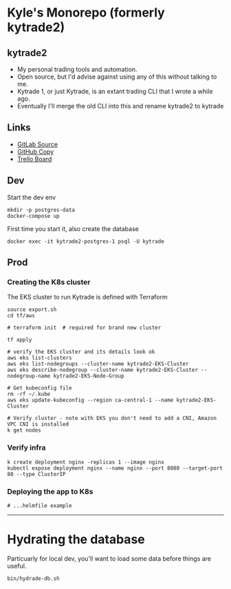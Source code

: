 # Kyle's Monorepo (formerly kytrade2)

## kytrade2

- My personal trading tools and automation.
- Open source, but I'd advise against using any of this without talking to me.
- Kytrade 1, or just Kytrade, is an extant trading CLI that I wrote a while ago.
- Eventually I'll merge the old CLI into this and rename kytrade2 to kytrade

## Links

- [GitLab Source](https://gitlab.com/kylep3/kytrade2/)
- [GitHub Copy](https://github.com/kylep/kytrade2)
- [Trello Board](https://trello.com/b/O9YyyHmo/kytrade2)

## Dev

Start the dev env
```
mkdir -p postgres-data
docker-compose up
```

First time you start it, also create the database
```
docker exec -it kytrade2-postgres-1 psql -U kytrade
```

## Prod

### Creating the K8s cluster

The EKS cluster to run Kytrade is defined with Terraform

```
source export.sh
cd tf/aws

# terraform init  # required for brand new cluster

tf apply

# verify the EKS cluster and its details look ok
aws eks list-clusters
aws eks list-nodegroups --cluster-name kytrade2-EKS-Cluster
aws eks describe-nodegroup --cluster-name kytrade2-EKS-Cluster --nodegroup-name kytrade2-EKS-Node-Group

# Get kubeconfig file
rm -rf ~/.kube
aws eks update-kubeconfig --region ca-central-1 --name kytrade2-EKS-Cluster

# Verify cluster - note with EKS you don't need to add a CNI, Amazon VPC CNI is installed
k get nodes
```

### Verify infra

```
k create deployment nginx -replicas 1 --image nginx
kubectl expose deployment nginx --name nginx --port 8080 --target-port 80 --type ClusterIP

```



### Deploying the app to K8s
```
# ...helmfile example
```


---

# Hydrating the database

Particuarly for local dev, you'll want to load some data before things are useful.

```
bin/hydrade-db.sh
```

